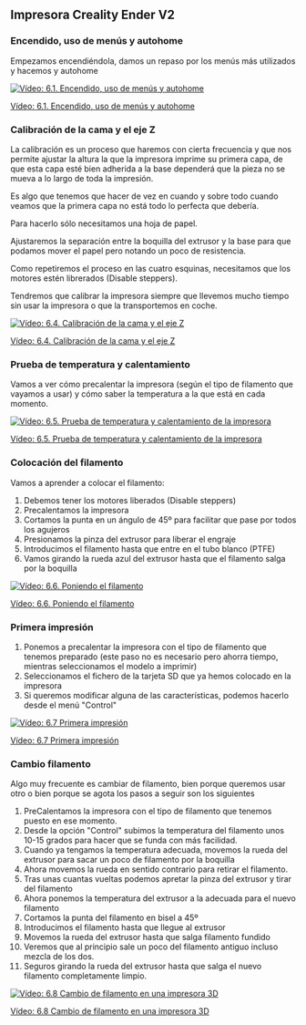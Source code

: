 ## Impresora Creality Ender V2

### Encendido, uso de menús y autohome

Empezamos encendiéndola, damos un repaso por los menús más utilizados y hacemos y autohome

[![Vídeo: 6.1. Encendido, uso de menús y autohome](https://img.youtube.com/vi/xamx6i5YIqU/0.jpg)](https://youtu.be/xamx6i5YIqU)

[Vídeo: 6.1. Encendido, uso de menús y autohome](https://youtu.be/xamx6i5YIqU)


### Calibración de la cama y el eje Z

La calibración es un proceso que haremos con cierta frecuencia y que nos permite ajustar la altura la que la impresora imprime su primera capa, de que esta capa esté bien adherida a la base dependerá que la pieza no se mueva a lo largo de toda la impresión.

Es algo que tenemos que hacer de vez en cuando y sobre todo cuando veamos que la primera capa no está todo lo perfecta que debería.

Para hacerlo sólo necesitamos una hoja de papel. 

Ajustaremos la separación entre la boquilla del extrusor y la base para que podamos mover el papel pero notando un poco de resistencia.

Como repetiremos el proceso en las cuatro esquinas, necesitamos que los motores estén librerados (Disable steppers).

Tendremos que calibrar la impresora siempre que llevemos mucho tiempo sin usar la impresora o que la transportemos en coche.

[![Vídeo: 6.4. Calibración de la cama y el eje Z](https://img.youtube.com/vi/Yifxcl4-nkY/0.jpg)](https://youtu.be/Yifxcl4-nkY)

[Vídeo: 6.4. Calibración de la cama y el eje Z](https://youtu.be/Yifxcl4-nkY)

### Prueba de temperatura y calentamiento

Vamos a ver cómo precalentar la impresora (según el tipo de filamento que vayamos a usar) y cómo saber la temperatura a la que está en cada momento.

[![Vídeo: 6.5. Prueba de temperatura y calentamiento de la impresora](https://img.youtube.com/vi/F7Vl42sI460/0.jpg)](https://youtu.be/F7Vl42sI460)

[Vídeo: 6.5. Prueba de temperatura y calentamiento de la impresora](https://youtu.be/F7Vl42sI460)


### Colocación del filamento

Vamos a aprender a colocar el filamento:
1. Debemos tener los motores liberados (Disable steppers)
1. Precalentamos la impresora
1. Cortamos la punta en un ángulo de 45º para facilitar que pase por todos los agujeros
1. Presionamos la pinza del extrusor para liberar el engraje
1. Introducimos el filamento hasta que entre en el tubo blanco (PTFE)
1. Vamos girando la rueda azul del extrusor hasta que el filamento salga por la boquilla

[![Vídeo: 6.6. Poniendo el filamento ](https://img.youtube.com/vi/ZJV_d4eVw2o/0.jpg)](https://youtu.be/ZJV_d4eVw2o)

[Vídeo: 6.6. Poniendo el filamento](https://youtu.be/ZJV_d4eVw2o)


### Primera impresión


1. Ponemos a precalentar la impresora con el tipo de filamento que tenemos preparado (este paso no es necesario pero ahorra tiempo, mientras seleccionamos el modelo a imprimir)
1. Seleccionamos el fichero de la tarjeta SD que ya hemos colocado en la impresora
1. Si queremos modificar alguna de las características, podemos hacerlo desde el menú "Control"

[![Vídeo: 6.7  Primera impresión](https://img.youtube.com/vi/CZn_CMLIUxs/0.jpg)](https://youtu.be/CZn_CMLIUxs)

[Vídeo: 6.7  Primera impresión](https://youtu.be/CZn_CMLIUxs)

### Cambio filamento

Algo muy frecuente es cambiar de filamento, bien porque queremos usar otro o bien porque se agota los pasos a seguir son los siguientes

1. PreCalentamos la impresora con el tipo de filamento que tenemos puesto en ese momento.
1. Desde la opción "Control" subimos la temperatura del filamento unos 10-15 grados para hacer que se funda con más facilidad.
1. Cuando ya tengamos la temperatura adecuada, movemos la rueda del extrusor para sacar un poco de filamento por la boquilla
1. Ahora movemos la rueda en sentido contrario para retirar el filamento.
1. Tras unas cuantas vueltas podemos apretar la pinza del extrusor y tirar del filamento
1. Ahora ponemos la temperatura del extrusor a la adecuada para el nuevo filamento
1. Cortamos la punta del filamento en bisel a 45º
1. Introducimos el filamento hasta que llegue al extrusor
1. Movemos la rueda del extrusor hasta que salga filamento fundido
1. Veremos que al principio sale un poco del filamento antiguo incluso mezcla de los dos.
1. Seguros girando la rueda del extrusor hasta que salga el nuevo filamento completamente limpio.

[![Vídeo: 6.8  Cambio de filamento en una impresora 3D](https://img.youtube.com/vi/dhYjlLPN9rw/0.jpg)](https://youtu.be/dhYjlLPN9rw)


[Vídeo: 6.8  Cambio de filamento en una impresora 3D](https://youtu.be/dhYjlLPN9rw)

